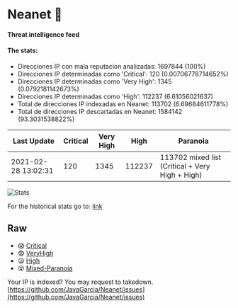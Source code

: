 # Neanet :hocho:
#### Threat intelligence feed
#### The stats:

- Direcciones IP con mala reputacion analizadas: 1697844 (100%)
- Direcciones IP determinadas como 'Critical':  120 (0.00706778714652%)
- Direcciones IP determinadas como 'Very High':  1345 (0.0792181142673%)
- Direcciones IP determinadas como 'High':  112237 (6.61056021637)
- Total de direcciones IP indexadas en Neanet:  113702 (6.69684611778%)
- Total de direcciones IP descartadas en Neanet:  1584142 (93.3031538822%)

| Last Update | Critical | Very High | High | Paranoia |
| --- | --- | --- | --- | --- |
| 2021-02-28 13:02:31 | 120 | 1345 | 112237 | 113702 mixed list (Critical + Very High + High)|

![Stats](https://docs.google.com/spreadsheets/d/e/2PACX-1vSnaNMIXVabIpDJjufMlzH7poXnshF3mgd8Is1g9ytUEzVsP5my4Trn8f-xkoLLQ38xpL3HtmUexLo6/pubchart?oid=501124687&format=image)

For the historical stats go to: [link](/stats.csv)
## Raw
- :scream: [Critical](https://raw.githubusercontent.com/JavaGarcia/Neanet/master/blacklists/neanet_critical.txt)
- :fearful: [VeryHigh](https://raw.githubusercontent.com/JavaGarcia/Neanet/master/blacklists/neanet_veryHigh.txtt)
- :frowning: [High](https://raw.githubusercontent.com/JavaGarcia/Neanet/master/blacklists/neanet_high.txt)
- :dizzy_face: [Mixed-Paranoia](https://raw.githubusercontent.com/JavaGarcia/Neanet/master/blacklists/neanet_all.txt)


Your IP is indexed? You may request to takedown. [https://github.com/JavaGarcia/Neanet/issues](https://github.com/JavaGarcia/Neanet/issues)













































































































































































































































































































































































































































































































































































































































































































































































































































































































































































































































































































































































































































































































































































































































































































































































































































































































































































































































































































































































































































































































































































































































































































































































































































































































































































































































































































































































































































































































































































































































































































































































































































































































































































































































































































































































































































































































































































































































































































































































































































































































































































































































































































































































































































































































































































































































































































